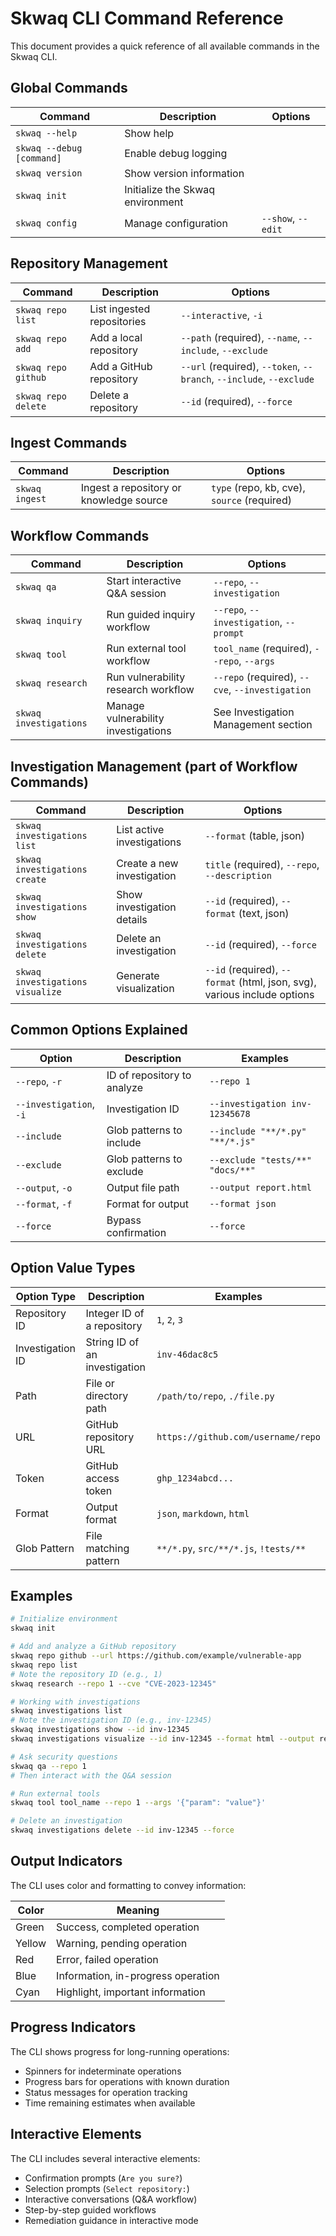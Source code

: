 # Skwaq CLI Command Reference

This document provides a quick reference of all available commands in the Skwaq CLI.

## Global Commands

| Command | Description | Options |
|---------|-------------|---------|
| `skwaq --help` | Show help | |
| `skwaq --debug [command]` | Enable debug logging | |
| `skwaq version` | Show version information | |
| `skwaq init` | Initialize the Skwaq environment | |
| `skwaq config` | Manage configuration | `--show`, `--edit` |

## Repository Management

| Command | Description | Options |
|---------|-------------|---------|
| `skwaq repo list` | List ingested repositories | `--interactive`, `-i` |
| `skwaq repo add` | Add a local repository | `--path` (required), `--name`, `--include`, `--exclude` |
| `skwaq repo github` | Add a GitHub repository | `--url` (required), `--token`, `--branch`, `--include`, `--exclude` |
| `skwaq repo delete` | Delete a repository | `--id` (required), `--force` |

## Ingest Commands

| Command | Description | Options |
|---------|-------------|---------|
| `skwaq ingest` | Ingest a repository or knowledge source | `type` (repo, kb, cve), `source` (required) |

## Workflow Commands

| Command | Description | Options |
|---------|-------------|---------|
| `skwaq qa` | Start interactive Q&A session | `--repo`, `--investigation` |
| `skwaq inquiry` | Run guided inquiry workflow | `--repo`, `--investigation`, `--prompt` |
| `skwaq tool` | Run external tool workflow | `tool_name` (required), `--repo`, `--args` |
| `skwaq research` | Run vulnerability research workflow | `--repo` (required), `--cve`, `--investigation` |
| `skwaq investigations` | Manage vulnerability investigations | See Investigation Management section |

## Investigation Management (part of Workflow Commands)

| Command | Description | Options |
|---------|-------------|---------|
| `skwaq investigations list` | List active investigations | `--format` (table, json) |
| `skwaq investigations create` | Create a new investigation | `title` (required), `--repo`, `--description` |
| `skwaq investigations show` | Show investigation details | `--id` (required), `--format` (text, json) |
| `skwaq investigations delete` | Delete an investigation | `--id` (required), `--force` |
| `skwaq investigations visualize` | Generate visualization | `--id` (required), `--format` (html, json, svg), various include options |

## Common Options Explained

| Option | Description | Examples |
|--------|-------------|----------|
| `--repo`, `-r` | ID of repository to analyze | `--repo 1` |
| `--investigation`, `-i` | Investigation ID | `--investigation inv-12345678` |
| `--include` | Glob patterns to include | `--include "**/*.py" "**/*.js"` |
| `--exclude` | Glob patterns to exclude | `--exclude "tests/**" "docs/**"` |
| `--output`, `-o` | Output file path | `--output report.html` |
| `--format`, `-f` | Format for output | `--format json` |
| `--force` | Bypass confirmation | `--force` |

## Option Value Types

| Option Type | Description | Examples |
|-------------|-------------|----------|
| Repository ID | Integer ID of a repository | `1`, `2`, `3` |
| Investigation ID | String ID of an investigation | `inv-46dac8c5` |
| Path | File or directory path | `/path/to/repo`, `./file.py` |
| URL | GitHub repository URL | `https://github.com/username/repo` |
| Token | GitHub access token | `ghp_1234abcd...` |
| Format | Output format | `json`, `markdown`, `html` |
| Glob Pattern | File matching pattern | `**/*.py`, `src/**/*.js`, `!tests/**` |

## Examples

```bash
# Initialize environment
skwaq init

# Add and analyze a GitHub repository
skwaq repo github --url https://github.com/example/vulnerable-app
skwaq repo list
# Note the repository ID (e.g., 1)
skwaq research --repo 1 --cve "CVE-2023-12345"

# Working with investigations
skwaq investigations list
# Note the investigation ID (e.g., inv-12345)
skwaq investigations show --id inv-12345
skwaq investigations visualize --id inv-12345 --format html --output report.html

# Ask security questions
skwaq qa --repo 1
# Then interact with the Q&A session

# Run external tools
skwaq tool tool_name --repo 1 --args '{"param": "value"}' 

# Delete an investigation
skwaq investigations delete --id inv-12345 --force
```

## Output Indicators

The CLI uses color and formatting to convey information:

| Color | Meaning |
|-------|---------|
| Green | Success, completed operation |
| Yellow | Warning, pending operation |
| Red | Error, failed operation |
| Blue | Information, in-progress operation |
| Cyan | Highlight, important information |

## Progress Indicators

The CLI shows progress for long-running operations:

- Spinners for indeterminate operations
- Progress bars for operations with known duration
- Status messages for operation tracking
- Time remaining estimates when available

## Interactive Elements

The CLI includes several interactive elements:

- Confirmation prompts (`Are you sure?`)
- Selection prompts (`Select repository:`)
- Interactive conversations (Q&A workflow)
- Step-by-step guided workflows
- Remediation guidance in interactive mode